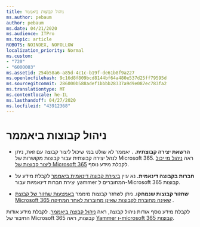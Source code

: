 ```yaml
---
title: ניהול קבוצות ביאממר
ms.author: pebaum
author: pebaum
ms.date: 04/21/2020
ms.audience: ITPro
ms.topic: article
ROBOTS: NOINDEX, NOFOLLOW
localization_priority: Normal
ms.custom:
- "720"
- "6000003"
ms.assetid: 254b58a6-a85d-4c1c-b19f-de61b8f9a227
ms.openlocfilehash: 9c16d8f809bcd8144bf64a480e537d25ff79595d
ms.sourcegitcommit: 286000b588adef1bbbb28337a9d9e087ec783fa2
ms.translationtype: MT
ms.contentlocale: he-IL
ms.lasthandoff: 04/27/2020
ms.locfileid: "43912368"
---
```

# <a name="manage-groups-in-yammer"></a>ניהול קבוצות ביאממר

- **הרשאת יצירה קבוצתית.** . יאממר לא שולט במי שיכול ליצור קבוצה עם זאת, ניתן לנהל יצירה קבוצתית עבור קבוצות מקושרות של Microsoft 365. ראה [ניהול מי יכול ליצור קבוצות של Microsoft 365](https://docs.microsoft.com/office365/admin/create-groups/manage-creation-of-groups) לקבלת מידע נוסף.

- **חברות בקבוצה דינאמית.** נא עיין [ביצירת קבוצה דינאמית ביאממר](https://docs.microsoft.com/yammer/manage-yammer-groups/create-a-dynamic-group) לקבלת מידע על יצירת חברות דינאמיות עבור yammer המחוברים ל-Microsoft 365 קבוצות.

- **שחזור קבוצות שנמחקו.** ניתן לשחזר קבוצות מיממר [באמצעות שחזור של קבוצת Microsoft 365 שאינה מחוברת לקבוצות שאינן מחוברות לאחר המחיקה](https://docs.microsoft.com/office365/admin/create-groups/restore-deleted-group) .

לקבלת מידע נוסף אודות ניהול קבוצה, ראה [ניהול קבוצה ביאממר](https://support.office.com/article/Manage-a-group-in-Yammer-6e05c6d6-5548-4c88-89cd-e6757a514ef2). לקבלת מידע אודות החיבור של Microsoft 365 קבוצות, ראה [Yammer ו-microsoft 365 קבוצות](https://docs.microsoft.com/yammer/manage-yammer-groups/yammer-and-office-365-groups).
  